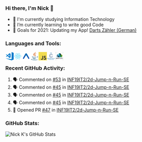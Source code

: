 ### Hi there, I'm Nick 👋

- 🔭 I'm currently studying Information Technology
- 🌱 I’m currently learning to write good Code
- 🥅 Goals for 2021: Updating my App! [Darts Zähler (German)][app]

### Languages and Tools:

<img align="left" alt="Visual Studio Code" width="26px" src="https://raw.githubusercontent.com/github/explore/80688e429a7d4ef2fca1e82350fe8e3517d3494d/topics/visual-studio-code/visual-studio-code.png" title="Visual Studio Code" />
<img align="left" alt="React Native" width="26px" src="https://raw.githubusercontent.com/github/explore/80688e429a7d4ef2fca1e82350fe8e3517d3494d/topics/react/react.png" title="React Native" />
<img align="left" alt="Expo" width="26px" src="https://raw.githubusercontent.com/Na1k/Na1k/master/icons/Expo.png" title="Expo" />
<img align="left" alt="Java" width="26px" src="https://raw.githubusercontent.com/github/explore/80688e429a7d4ef2fca1e82350fe8e3517d3494d/topics/java/java.png" title="Java" />
<img align="left" alt="JavaScript" width="26px" src="https://raw.githubusercontent.com/github/explore/80688e429a7d4ef2fca1e82350fe8e3517d3494d/topics/javascript/javascript.png" title="JavaScript" />
<img align="left" alt="C" width="26px" src="https://raw.githubusercontent.com/github/explore/80688e429a7d4ef2fca1e82350fe8e3517d3494d/topics/c/c.png" title="C" />
<img align="left" alt="VMware" width="26px" src="https://raw.githubusercontent.com/Na1k/Na1k/master/icons/VMware.png" title="VMware" />

<br />

### Recent GitHub Activity:
<!--START_SECTION:activity-->
1. 🗣 Commented on [#53](https://github.com/INF19IT2/2d-Jump-n-Run-SE/issues/53) in [INF19IT2/2d-Jump-n-Run-SE](https://github.com/INF19IT2/2d-Jump-n-Run-SE)
2. 🗣 Commented on [#45](https://github.com/INF19IT2/2d-Jump-n-Run-SE/issues/45) in [INF19IT2/2d-Jump-n-Run-SE](https://github.com/INF19IT2/2d-Jump-n-Run-SE)
3. 🗣 Commented on [#45](https://github.com/INF19IT2/2d-Jump-n-Run-SE/issues/45) in [INF19IT2/2d-Jump-n-Run-SE](https://github.com/INF19IT2/2d-Jump-n-Run-SE)
4. 🗣 Commented on [#45](https://github.com/INF19IT2/2d-Jump-n-Run-SE/issues/45) in [INF19IT2/2d-Jump-n-Run-SE](https://github.com/INF19IT2/2d-Jump-n-Run-SE)
5. 💪 Opened PR [#47](https://github.com/INF19IT2/2d-Jump-n-Run-SE/pull/47) in [INF19IT2/2d-Jump-n-Run-SE](https://github.com/INF19IT2/2d-Jump-n-Run-SE)
<!--END_SECTION:activity-->

### GitHub Stats:
<img align="left" alt="Nick K's GitHub Stats" src="https://github-readme-stats.na1k.vercel.app/api?username=Na1k&count_private=true&show_icons=true&theme=radical&include_all_commits=true&count_private=true" />

[app]: https://play.google.com/store/apps/details?id=de.significant.darts

